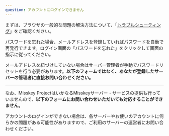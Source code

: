 ```yaml
---
question: アカウントにログインできません
---
```


まずは、ブラウザの一般的な問題の解決方法について、「[トラブルシューティング](/docs/for-users/resources/troubleshooting/)」をご確認ください。

パスワードを忘れた場合、メールアドレスを登録していればパスワードを自動で再発行できます。ログイン画面の「パスワードを忘れた」をクリックして画面の指示に従ってください。

メールアドレスを紐づけしていない場合はサーバー管理者が手動でパスワードリセットを行う必要があります。**以下のフォームではなく、あなたが登録したサーバーの管理者に直接お問い合わせください。**

---

なお、Misskey ProjectはいかなるMisskeyサーバー・サービスの提供も行っていませんので、**以下のフォームにお問い合わせいただいても対応することができません。**

アカウントのログインができない場合は、各サーバーやお使いのアカウントに何らかの問題がある可能性がありますので、ご利用のサーバーの運営者にお問い合わせください。
